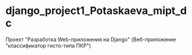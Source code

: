 # django_project1_Potaskaeva_mipt_dc
Проект "Разработка Web-приложения на Django" (Веб-приложение "классификатор гисто-типа ПКР")
